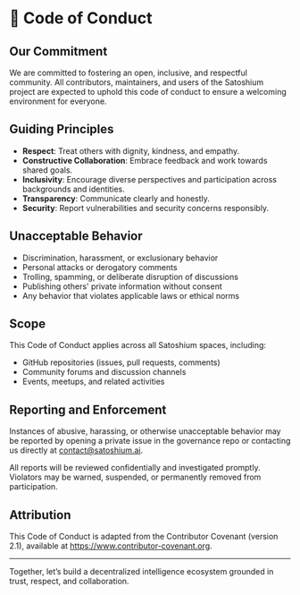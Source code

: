 
# 🤝 Code of Conduct

## Our Commitment

We are committed to fostering an open, inclusive, and respectful community. All contributors, maintainers, and users of the Satoshium project are expected to uphold this code of conduct to ensure a welcoming environment for everyone.

## Guiding Principles

- **Respect**: Treat others with dignity, kindness, and empathy.
- **Constructive Collaboration**: Embrace feedback and work towards shared goals.
- **Inclusivity**: Encourage diverse perspectives and participation across backgrounds and identities.
- **Transparency**: Communicate clearly and honestly.
- **Security**: Report vulnerabilities and security concerns responsibly.

## Unacceptable Behavior

- Discrimination, harassment, or exclusionary behavior
- Personal attacks or derogatory comments
- Trolling, spamming, or deliberate disruption of discussions
- Publishing others' private information without consent
- Any behavior that violates applicable laws or ethical norms

## Scope

This Code of Conduct applies across all Satoshium spaces, including:
- GitHub repositories (issues, pull requests, comments)
- Community forums and discussion channels
- Events, meetups, and related activities

## Reporting and Enforcement

Instances of abusive, harassing, or otherwise unacceptable behavior may be reported by opening a private issue in the governance repo or contacting us directly at [contact@satoshium.ai](mailto:contact@satoshium.ai).

All reports will be reviewed confidentially and investigated promptly. Violators may be warned, suspended, or permanently removed from participation.

## Attribution

This Code of Conduct is adapted from the Contributor Covenant (version 2.1), available at https://www.contributor-covenant.org.

---

Together, let’s build a decentralized intelligence ecosystem grounded in trust, respect, and collaboration.
